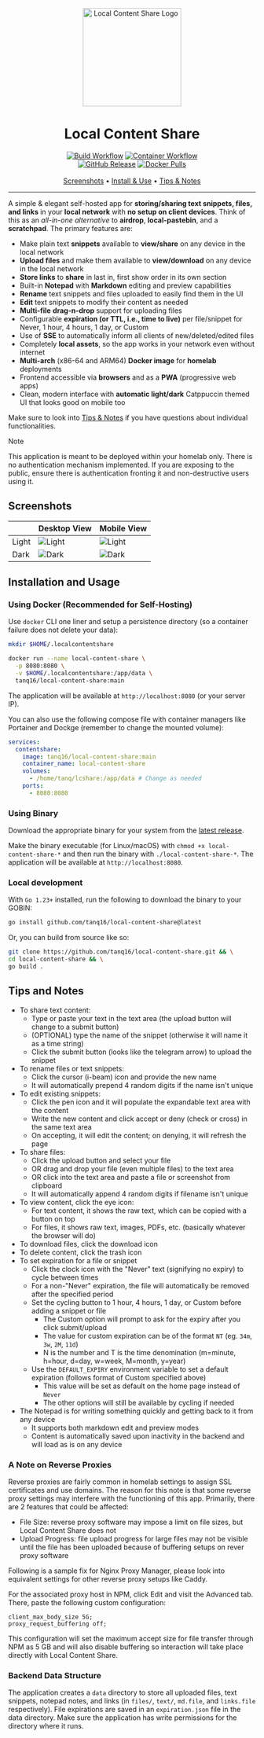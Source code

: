 <div align="center">
  <img src="assets/logo.png" alt="Local Content Share Logo" width="200">
  <h1>Local Content Share</h1>

  <a href="https://github.com/tanq16/local-content-share/actions/workflows/binary-build.yml"><img alt="Build Workflow" src="https://github.com/tanq16/local-content-share/actions/workflows/binary-build.yml/badge.svg"></a>&nbsp;<a href="https://github.com/tanq16/local-content-share/actions/workflows/docker-publish.yml"><img alt="Container Workflow" src="https://github.com/tanq16/local-content-share/actions/workflows/docker-publish.yml/badge.svg"></a><br>
  <a href="https://github.com/Tanq16/local-content-share/releases"><img alt="GitHub Release" src="https://img.shields.io/github/v/release/tanq16/local-content-share"></a>&nbsp;<a href="https://hub.docker.com/r/tanq16/local-content-share"><img alt="Docker Pulls" src="https://img.shields.io/docker/pulls/tanq16/local-content-share"></a><br><br>
  <a href="#screenshots">Screenshots</a> &bull; <a href="#installation-and-usage">Install & Use</a> &bull; <a href="#tips-and-notes">Tips & Notes</a>
</div>

---

A simple & elegant self-hosted app for **storing/sharing text snippets, files, and links** in your **local network** with **no setup on client devices**. Think of this as an *all-in-one alternative* to **airdrop**, **local-pastebin**, and a **scratchpad**. The primary features are:

- Make plain text **snippets** available to **view/share** on any device in the local network
- **Upload files** and make them available to **view/download** on any device in the local network
- **Store links** to **share** in last in, first show order in its own section
- Built-in **Notepad** with **Markdown** editing and preview capabilities
- **Rename** text snippets and files uploaded to easily find them in the UI
- **Edit** text snippets to modify their content as needed
- **Multi-file** **drag-n-drop** support for uploading files
- Configurable **expiration (or TTL, i.e., time to live)** per file/snippet for Never, 1 hour, 4 hours, 1 day, or Custom
- Use of **SSE** to automatically inform all clients of new/deleted/edited files
- Completely **local assets**, so the app works in your network even without internet
- **Multi-arch** (x86-64 and ARM64) **Docker image** for **homelab** deployments
- Frontend accessible via **browsers** and as a **PWA** (progressive web apps)
- Clean, modern interface with **automatic light/dark** Catppuccin themed UI that looks good on mobile too

Make sure to look into [Tips & Notes](#tips-and-notes) if you have questions about individual functionalities.

> [!NOTE]
> This application is meant to be deployed within your homelab only. There is no authentication mechanism implemented. If you are exposing to the public, ensure there is authentication fronting it and non-destructive users using it.

## Screenshots

| | Desktop View | Mobile View |
| --- | --- | --- |
| Light | <img src="assets/dlight.png" alt="Light"> | <img src="assets/mlight.png" alt="Light"> |
| Dark | <img src="assets/ddark.png" alt="Dark"> | <img src="assets/mdark.png" alt="Dark"> |

## Installation and Usage

### Using Docker (Recommended for Self-Hosting)

Use `docker` CLI one liner and setup a persistence directory (so a container failure does not delete your data):

```bash
mkdir $HOME/.localcontentshare
```
```bash
docker run --name local-content-share \
  -p 8080:8080 \
  -v $HOME/.localcontentshare:/app/data \
  tanq16/local-content-share:main
```

The application will be available at `http://localhost:8080` (or your server IP).

You can also use the following compose file with container managers like Portainer and Dockge (remember to change the mounted volume):

```yaml
services:
  contentshare:
    image: tanq16/local-content-share:main
    container_name: local-content-share
    volumes:
      - /home/tanq/lcshare:/app/data # Change as needed
    ports:
      - 8080:8080
```

### Using Binary

Download the appropriate binary for your system from the [latest release](https://github.com/tanq16/local-content-share/releases/latest).

Make the binary executable (for Linux/macOS) with `chmod +x local-content-share-*` and then run the binary with `./local-content-share-*`. The application will be available at `http://localhost:8080`.

### Local development

With `Go 1.23+` installed, run the following to download the binary to your GOBIN:

```bash
go install github.com/tanq16/local-content-share@latest
```

Or, you can build from source like so:

```bash
git clone https://github.com/tanq16/local-content-share.git && \
cd local-content-share && \
go build .
```

## Tips and Notes

- To share text content:
   - Type or paste your text in the text area (the upload button will change to a submit button)
   - (OPTIONAL) type the name of the snippet (otherwise it will name it as a time string)
   - Click the submit button (looks like the telegram arrow) to upload the snippet
- To rename files or text snippets:
   - Click the cursor (i-beam) icon and provide the new name
   - It will automatically prepend 4 random digits if the name isn't unique
- To edit existing snippets:
   - Click the pen icon and it will populate the expandable text area with the content
   - Write the new content and click accept or deny (check or cross) in the same text area
   - On accepting, it will edit the content; on denying, it will refresh the page
- To share files:
   - Click the upload button and select your file
   - OR drag and drop your file (even multiple files) to the text area
   - OR click into the text area and paste a file or screenshot from clipboard
   - It will automatically append 4 random digits if filename isn't unique
- To view content, click the eye icon:
   - For text content, it shows the raw text, which can be copied with a button on top
   - For files, it shows raw text, images, PDFs, etc. (basically whatever the browser will do)
- To download files, click the download icon
- To delete content, click the trash icon
- To set expiration for a file or snippet
   - Click the clock icon with the "Never" text (signifying no expiry) to cycle between times
   - For a non-"Never" expiration, the file will automatically be removed after the specified period
   - Set the cycling button to 1 hour, 4 hours, 1 day, or Custom before adding a snippet or file
      - The Custom option will prompt to ask for the expiry after you click submit/upload
      - The value for custom expiration can be of the format `NT` (eg. `34m`, `3w`, `2M`, `11d`)
      - N is the number and T is the time denomination (m=minute, h=hour, d=day, w=week, M=month, y=year)
   - Use the `DEFAULT_EXPIRY` environment variable to set a default expiration (follows format of Custom specified above)
      - This value will be set as default on the home page instead of `Never`
      - The other options will still be available by cycling if needed
- The Notepad is for writing something quickly and getting back to it from any device
   - It supports both markdown edit and preview modes
   - Content is automatically saved upon inactivity in the backend and will load as is on any device

### A Note on Reverse Proxies

Reverse proxies are fairly common in homelab settings to assign SSL certificates and use domains. The reason for this note is that some reverse proxy settings may interfere with the functioning of this app. Primarily, there are 2 features that could be affected:

- File Size: reverse proxy software may impose a limit on file sizes, but Local Content Share does not
- Upload Progress: file upload progress for large files may not be visible until the file has been uploaded because of buffering setups on rever proxy software

Following is a sample fix for Nginx Proxy Manager, please look into equivalent settings for other reverse proxy setups like Caddy.

For the associated proxy host in NPM, click Edit and visit the Advanced tab. There, paste the following custom configuration:

```
client_max_body_size 5G;
proxy_request_buffering off;
```

This configuration will set the maximum accept size for file transfer through NPM as 5 GB and will also disable buffering so interaction will take place directly with Local Content Share.

### Backend Data Structure

The application creates a `data` directory to store all uploaded files, text snippets, notepad notes, and links (in `files/`, `text/`, `md.file`, and `links.file` respectively). File expirations are saved in an `expiration.json` file in the data directory. Make sure the application has write permissions for the directory where it runs.

